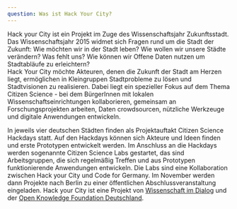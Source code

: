 ```yaml
---
question: Was ist Hack Your City?
---
```


Hack your City ist ein Projekt im Zuge des Wissenschaftsjahr Zukunftsstadt.
Das Wissenschaftsjahr 2015 widmet sich Fragen rund um die Stadt der Zukunft: Wie möchten wir in der Stadt leben? Wie wollen wir unsere Städte verändern? Was fehlt uns? Wie können wir Offene Daten nutzen um Stadtabläufe zu erleichtern?<br>
Hack Your City möchte Akteuren, denen die Zukunft der Stadt am Herzen liegt, ermöglichen in Kleingruppen Stadtprobleme zu lösen und Stadtvisionen zu realisieren. Dabei liegt ein spezieller Fokus auf dem Thema Citizen Science - bei dem BürgerInnen mit lokalen Wissenschaftseinrichtungen kollaborieren, gemeinsam an Forschungsprojekten arbeiten, Daten crowdsourcen, nützliche Werkzeuge und digitale Anwendungen entwickeln.

In jeweils vier deutschen Städten finden als Projektauftakt Citizen Science Hackdays statt. Auf den Hackdays können sich Akteure und Ideen finden und erste Prototypen entwickelt werden. Im Anschluss an die Hackdays werden sogenannte Citizen Science Labs gestartet, das sind Arbeitsgruppen, die sich regelmäßig Treffen und aus Prototypen funktionierende Anwendungen entwickeln. Die Labs sind eine Kollaboration zwischen Hack your City und Code for Germany. Im November werden dann Projekte nach Berlin zu einer öffentlichen Abschlussveranstaltung eingeladen.
Hack your City ist eine Projekt von <a href="http://www.wissenschaft-im-dialog.de/">Wissenschaft im Dialog</a> und der <a href="http://okfn.de/">Open Knowledge Foundation Deutschland</a>.

